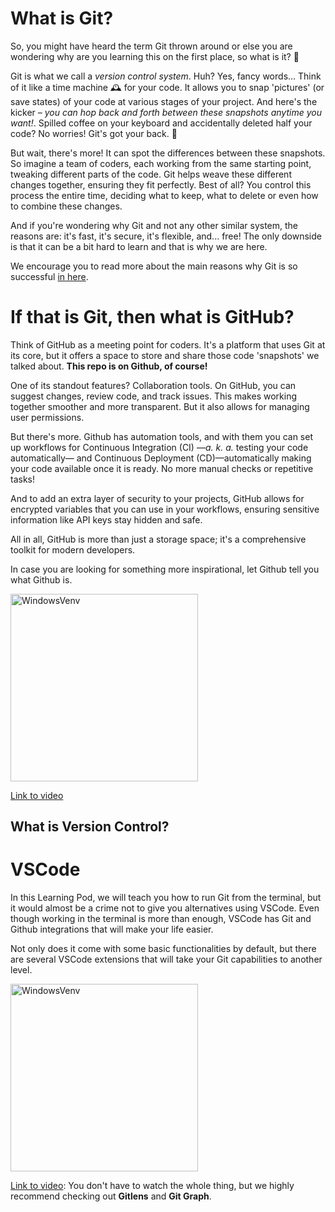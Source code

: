 # What is Git?

So, you might have heard the term Git thrown around or else you are wondering why are you learning this on the first place, so what is it? 🤔 

Git is what we call a _version control system_. Huh? Yes, fancy words... Think of it like a time machine 🕰️ for your code. It allows you to snap 'pictures' (or save states) of your code at various stages of your project. And here's the kicker – _you can hop back and forth between these snapshots anytime you want!_. Spilled coffee on your keyboard and accidentally deleted half your code? No worries! Git's got your back. 🙌

But wait, there's more! It can spot the differences between these snapshots. So imagine a team of coders, each working from the same starting point, tweaking different parts of the code. Git helps weave these different changes together, ensuring they fit perfectly. Best of all? You control this process the entire time, deciding what to keep, what to delete or even how to combine these changes.

And if you're wondering why Git and not any other similar system, the reasons are: it's fast, it's secure, it's flexible, and... free! 
The only downside is that it can be a bit hard to learn and that is why we are here. 

We encourage you to read more about the main reasons why Git is so successful [in here](https://www.atlassian.com/git/tutorials/what-is-git).


# If that is Git, then what is GitHub?

Think of GitHub as a meeting point for coders. It's a platform that uses Git at its core, but it offers a space to store and share those code 'snapshots' we talked about. **This repo is on Github, of course!**

One of its standout features? Collaboration tools. On GitHub, you can suggest changes, review code, and track issues. This makes working together smoother and more transparent. But it also allows for managing user permissions.

But there's more. Github has automation tools, and with them you can set up workflows for Continuous Integration (CI) —_a. k. a._ testing your code automatically— and Continuous Deployment (CD)—automatically making your code available once it is ready. No more manual checks or repetitive tasks!

And to add an extra layer of security to your projects, GitHub allows for encrypted variables that you can use in your workflows, ensuring sensitive information like API keys stay hidden and safe.

All in all, GitHub is more than just a storage space; it's a comprehensive toolkit for modern developers. 

In case you are looking for something more inspirational, let Github tell you what Github is.


<img src="../images/pBy1zgt0XPchd.jpg" alt="WindowsVenv" width="300" height="auto">

[Link to video](https://www.youtube.com/watch?v=pBy1zgt0XPc)

## What is Version Control?



# VSCode

In this Learning Pod, we will teach you how to run Git from the terminal, but it would almost be a crime not to give you alternatives using VSCode. Even though working in the terminal is more than enough, VSCode has Git and Github integrations that will make your life easier.

Not only does it come with some basic functionalities by default, but there are several VSCode extensions that will take your Git capabilities to another level.

<img src="../images/Guva-oab1pghd.jpg" alt="WindowsVenv" width="300" height="auto">

[Link to video](https://www.youtube.com/watch?v=Guva-oab1pg): You don't have to watch the whole thing, but we highly recommend checking out **Gitlens** and **Git Graph**.

